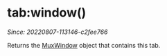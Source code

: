 # tab:window()

*Since: 20220807-113146-c2fee766*

Returns the [MuxWindow](../mux-window/index.md) object that contains this tab.


